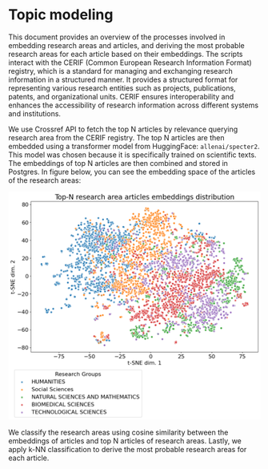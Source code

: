 # Topic modeling

This document provides an overview of the processes involved in embedding research areas and articles, and deriving the
most probable research areas for each article based on their embeddings. The scripts interact with the CERIF (Common
European Research Information Format) registry, which is a standard for managing and exchanging research information in
a structured manner. It provides a structured format for representing various research entities such as projects,
publications, patents, and organizational units. CERIF ensures interoperability and enhances the accessibility of
research information across different systems and institutions.

We use Crossref API to fetch the top N articles by relevance querying research area from the CERIF registry. The top N
articles are then embedded using a transformer model from HuggingFace: `allenai/specter2`. This model was chosen because
it is specifically trained on scientific texts. The embeddings of top N articles are then combined and stored in
Postgres. In figure below, you can see the embedding space of the articles of the research areas:

![Embedding space of the articles of the research areas](assets/research_area_embedding_space.png)

We classify the research areas using cosine similarity between the embeddings of articles and top N articles of research
areas. Lastly, we apply k-NN classification to derive the most probable research areas for each article.
